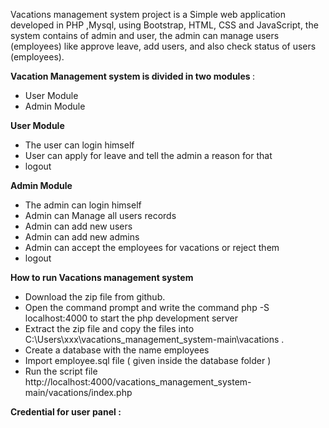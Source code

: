 Vacations management system project is a Simple web application developed in PHP ,Mysql, using Bootstrap, HTML, CSS and JavaScript, the system contains of admin and user, the admin can manage users (employees)  like approve leave, add users, and also check status of users (employees).


<b> Vacation Management system is divided in two modules </b> :

<ul>
  <li>User Module</li>
  <li>Admin Module</li>
  
</ul>

<b> User Module  </b>

<ul>
  <li>The user can login himself</li>
  <li>User can apply for leave and tell the admin a reason for that</li>
  <li> logout </li>
  
</ul>

<b> Admin Module  </b>

<ul>
  <li>The admin can login himself</li>
  <li>Admin can Manage all users records </li>
  <li> Admin can add new users </li>
  <li> Admin can add new admins </li>
  <li>Admin can accept the employees for vacations or reject them </li>
  <li> logout </li>
  
  
</ul>


<b> How to run Vacations management system </b>

<ul>
  
  <li> Download the zip file from github. </li>
 <li> Open the command prompt and write the command php -S localhost:4000 to start the php development server </li>
 <li> Extract the zip file and copy the files  into C:\Users\xxx\vacations_management_system-main\vacations . </li>
 <li> Create a database with the name employees </li>
  <li> Import employee.sql file ( given inside the database folder ) </li>
 <li> Run the script file http://localhost:4000/vacations_management_system-main/vacations/index.php </li>

</ul>

<b> Credential for user panel : </b>




